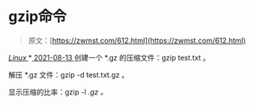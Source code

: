 <!--yml
category: 未分类
date: 0001-01-01 00:00:00
-->

# gzip命令

> 原文：[https://zwmst.com/612.html](https://zwmst.com/612.html)

   [ *Linux* ](https://zwmst.com/linux)*[ <time datetime="2021-08-14T07:39:21+08:00"> 2021-08-13 </time> ](https://zwmst.com/612.html)  创建一个 *.gz 的压缩文件：gzip test.txt 。

解压 *.gz 文件：gzip -d test.txt.gz 。

显示压缩的比率：gzip -l *.gz 。*